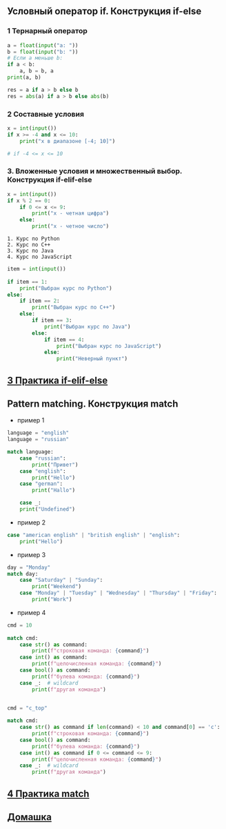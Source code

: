 ## Условный оператор if. Конструкция if-else

### 1 Тернарный оператор

```python
a = float(input("a: "))
b = float(input("b: "))
# Если a меньше b:
if a < b:
    a, b = b, a
print(a, b)

res = a if a > b else b
res = abs(a) if a > b else abs(b)
```

### 2 Составные условия

```python
x = int(input())
if x >= -4 and x <= 10:
    print("x в диапазоне [-4; 10]")

# if -4 <= x <= 10
```

### 3. Вложенные условия и множественный выбор. Конструкция if-elif-else

```python
x = int(input())
if x % 2 == 0:
    if 0 <= x <= 9:
        print("x - четная цифра")
    else:
        print("x - четное число")
```

```
1. Курс по Python
2. Курс по С++
3. Курс по Java
4. Курс по JavaScript
```


```python
item = int(input())
 
if item == 1:
    print("Выбран курс по Python")
else:
    if item == 2:
        print("Выбран курс по C++")
    else:
        if item == 3:
            print("Выбран курс по Java")
        else:
            if item == 4:
                print("Выбран курс по JavaScript")
            else:
                print("Неверный пункт")

```

## [3 Практика if-elif-else](/module-2/1_if-else-elif.md)


## Pattern matching. Конструкция match


* пример 1

```python
language = "english"
language = "russian"

match language:
    case "russian":
        print("Привет")
    case "english":
        print("Hello")
    case "german":
        print("Hallo")

    case _:
    print("Undefined")

```

* пример 2

```python
case "american english" | "british english" | "english":
    print("Hello")

```


* пример 3

```python
day = "Monday"
match day:
    case "Saturday" | "Sunday":
        print("Weekend")
    case "Monday" | "Tuesday" | "Wednesday" | "Thursday" | "Friday":
        print("Work")

```


* пример 4

```python
cmd = 10
 
match cmd:
    case str() as command:
        print(f"строковая команда: {command}")
    case int() as command:
        print(f"целочисленная команда: {command}")
    case bool() as command:
        print(f"булева команда: {command}")
    case _:  # wildcard
        print(f"другая команда")


сmd = "c_top"
 
match cmd:
    case str() as command if len(command) < 10 and command[0] == 'c':
        print(f"строковая команда: {command}")
    case bool() as command:
        print(f"булева команда: {command}")
    case int() as command if 0 <= command <= 9:
        print(f"целочисленная команда: {command}")
    case _:  # wildcard
        print(f"другая команда")


```


##  [4 Практика match](module-2/2_matching.md)

##  [Домашка](module-2/3_homework.md)